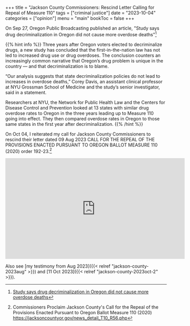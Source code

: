 +++
title = "Jackson County Commissioners: Rescind Letter Calling for Repeal of Measure 110"
tags = ["criminal justice"]
date = "2023-10-04"
categories = ["opinion"]
menu = "main"
bookToc = false
+++

On Sep 27, Oregon Public Broadcasting published an article, "Study says drug decriminalization in Oregon did not cause more overdose deaths"[^levinson]

{{% hint info %}}
Three years after Oregon voters elected to decriminalize drugs, a new study has concluded that the first-in-the-nation law has not led to increased drug use or drug overdoses. The conclusion counters an increasingly common narrative that Oregon’s drug problem is unique in the country — and that decriminalization is to blame.

“Our analysis suggests that state decriminalization policies do not lead to increases in overdose deaths,” Corey Davis, an assistant clinical professor at NYU Grossman School of Medicine and the study’s senior investigator, said in a statement.

Researchers at NYU, the Network for Public Health Law and the Centers for Disease Control and Prevention looked at 13 states with similar drug overdose rates to Oregon in the three years leading up to Measure 110 going into effect. They then compared overdose rates in Oregon to those same states in the first year after decriminalization.
{{% /hint %}}

On Oct 04, I reiterated my call for Jackson County Commissioners to rescind their letter dated 09 Aug 2023 CALL FOR THE REPEAL OF THE PROVISIONS ENACTED PURSUANT TO OREGON BALLOT MEASURE 110 (2020) order 192-23.[^jackson2023]

<iframe width="560" height="315" src="https://www.youtube.com/embed/mDPADCkvq6Y?si=4hAfD-5FMwYc6Jjc" title="YouTube video player" frameborder="0" allow="accelerometer; autoplay; clipboard-write; encrypted-media; gyroscope; picture-in-picture; web-share" allowfullscreen></iframe>

Also see [my testimony from Aug 2023]({{< relref "jackson-county-2023aug" >}}) and [11 Oct 2023]({{< relref "jackson-county-2023oct-2" >}}).

[^levinson]: [Study says drug decriminalization in Oregon did not cause more overdose deaths](https://www.opb.org/article/2023/09/27/oregon-drug-decriminalization-measure-110-overdose-deaths/?outputType=amp)

[^jackson2023]: Commissioners Proclaim Jackson County's Call for the Repeal of the Provisions Enacted Pursuant to Oregon Ballot Measure 110 (2020) https://jacksoncountyor.gov/news_detail_T10_R56.php
